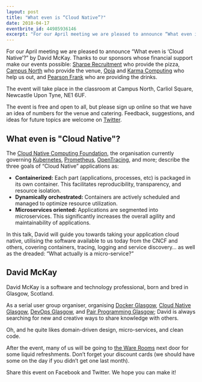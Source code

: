 ```yaml
---
layout: post
title: "What even is “Cloud Native”?"
date: 2018-04-17
eventbrite_id: 44985936146
excerpt: "For our April meeting we are pleased to announce “What even is ‘Cloud Native’?” by David McKay."
---
```

For our April meeting we are pleased to announce “What even is ‘Cloud Native’?” by David McKay.
Thanks to our sponsors whose financial support make our events possible:
[Sharpe Recruitment][1] who provide the pizza,
[Campus North][2] who provide the venue,
[Opia][3] and [Karma Computing][4] who help us out,
and [Pearson Frank][5] who are providing the drinks.

The event will take place in the classroom at Campus North, Carliol Square, Newcastle Upon Tyne, NE1 6UF.

The event is free and open to all, but please sign up online so that we have an idea of numbers for the venue and catering.
Feedback, suggestions, and ideas for future topics are welcome on [Twitter][6].

## What even is "Cloud Native"?

The [Cloud Native Computing Foundation][7], the organisation currently governing [Kubernetes][8], [Prometheus][9], [OpenTracing][10], and more; describe the three goals of “Cloud Native” applications as:

* **Containerized:** Each part (applications, processes, etc) is packaged in its own container. This facilitates reproducibility, transparency, and resource isolation.
* **Dynamically orchestrated:** Containers are actively scheduled and managed to optimize resource utilization.
* **Microservices oriented:** Applications are segmented into microservices. This significantly increases the overall agility and maintainability of applications.

In this talk, David will guide you towards taking your application cloud native, utilising the software available to us today from the CNCF and others, covering containers, tracing, logging and service discovery… as well as the dreaded: “What actually is a micro-service?”

## David McKay

David McKay is a software and technology professional, born and bred in Glasgow, Scotland.

As a serial user group organiser, organising [Docker Glasgow][11], [Cloud Native Glasgow][12], [DevOps Glasgow][13], and [Pair Programming Glasgow][14]; David is always searching for new and creative ways to share knowledge with others.

Oh, and he quite likes domain-driven design, micro-services, and clean code.

After the event, many of us will be going to [the Ware Rooms][15] next door for some liquid refreshments.
Don’t forget your discount cards (we should have some on the day if you didn’t get one last month).

Share this event on Facebook and Twitter.
We hope you can make it!

[1]: http://www.sharperecruitment.co.uk/
[2]: http://campusnorth.co.uk/
[3]: https://www.opia-sp.com/
[4]: https://www.karmacomputing.co.uk/
[5]: https://www.pearsonfrank.com/
[6]: https://twitter.com/phpne
[7]: https://www.cncf.io/
[8]: https://kubernetes.io/
[9]: https://prometheus.io/
[10]: http://opentracing.io/
[11]: https://www.meetup.com/DockerGlasgow/
[12]: https://www.meetup.com/CloudNativeGlasgow/
[13]: https://www.meetup.com/DevOpsGlasgow/
[14]: https://www.meetup.com/GlasgowPairProg/
[15]: https://www.eurohostels.co.uk/newcastle/ware-rooms
